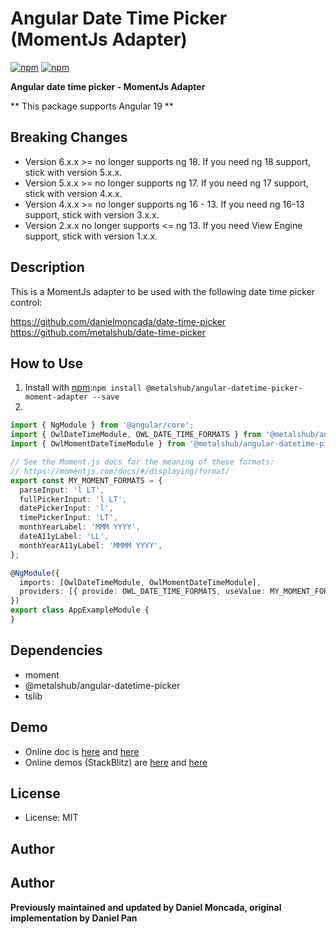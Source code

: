 # Angular Date Time Picker (MomentJs Adapter)

[![npm](https://img.shields.io/npm/v/@danielmoncada/angular-datetime-picker-moment-adapter.svg?maxAge=2592000?style=flat-square)](https://www.npmjs.com/package/@danielmoncada/angular-datetime-picker-moment-adapter)
[![npm](https://img.shields.io/npm/dm/@danielmoncada/angular-datetime-picker-moment-adapter.svg)](https://www.npmjs.com/package/@danielmoncada/angular-datetime-picker-moment-adapter)

**Angular date time picker - MomentJs Adapter**

** This package supports Angular 19 **

Breaking Changes
-------
- Version 6.x.x >= no longer supports ng 18. If you need ng 18 support, stick with version 5.x.x.
- Version 5.x.x >= no longer supports ng 17. If you need ng 17 support, stick with version 4.x.x.
- Version 4.x.x >= no longer supports ng 16 - 13. If you need ng 16-13 support, stick with version 3.x.x.
- Version 2.x.x no longer supports <= ng 13. If you need View Engine support, stick with version 1.x.x.

## Description

This is a MomentJs adapter to be used with the following date time picker control:

https://github.com/danielmoncada/date-time-picker
https://github.com/metalshub/date-time-picker

## How to Use

 1. Install with [npm](https://www.npmjs.com):`npm install @metalshub/angular-datetime-picker-moment-adapter --save`
 2.
```typescript
import { NgModule } from '@angular/core';
import { OwlDateTimeModule, OWL_DATE_TIME_FORMATS } from '@metalshub/angular-datetime-picker';
import { OwlMomentDateTimeModule } from '@metalshub/angular-datetime-picker-moment-adapter';

// See the Moment.js docs for the meaning of these formats:
// https://momentjs.com/docs/#/displaying/format/
export const MY_MOMENT_FORMATS = {
  parseInput: 'l LT',
  fullPickerInput: 'l LT',
  datePickerInput: 'l',
  timePickerInput: 'LT',
  monthYearLabel: 'MMM YYYY',
  dateA11yLabel: 'LL',
  monthYearA11yLabel: 'MMMM YYYY',
};

@NgModule({
  imports: [OwlDateTimeModule, OwlMomentDateTimeModule],
  providers: [{ provide: OWL_DATE_TIME_FORMATS, useValue: MY_MOMENT_FORMATS }],
})
export class AppExampleModule {
}
```

## Dependencies

- moment
- @metalshub/angular-datetime-picker
- tslib

## Demo

- Online doc is [here](https://daniel-projects.firebaseapp.com/owlng/date-time-picker) and [here](https://danielykpan.github.io/date-time-picker/)
- Online demos (StackBlitz) are [here](https://stackblitz.com/edit/angular-vvp849) and [here](https://stackblitz.com/edit/angular-i7ykf5)

## License

- License: MIT

## Author

Author
-------
**Previously maintained and updated by Daniel Moncada, original implementation by Daniel Pan**
